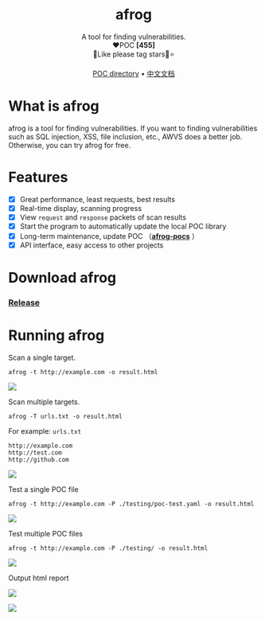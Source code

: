 <h1 align="center">afrog</h1>
<p align="center">A tool for finding vulnerabilities.<br/>❤️POC <b>[455]</b> <br/>🐸Like please tag stars🌟⭐</p>

<p align="center" dir="auto">
  <a href="https://github.com/zan8in/afrog/tree/main/afrog-pocs">POC directory</a> •
  <a href="https://github.com/zan8in/afrog/blob/main/README_zh.md">中文文档</a>
</p>

# What is afrog

afrog is a tool for finding vulnerabilities. If you want to finding  vulnerabilities such as SQL injection, XSS, file inclusion, etc., AWVS does a better job. Otherwise, you can try afrog for free. 

# Features

* [x] Great performance, least requests, best results
* [x] Real-time display, scanning progress 
* [x] View `request` and `response` packets of scan results 
* [x] Start the program to automatically update the local POC library  
* [x] Long-term maintenance, update POC （[**afrog-pocs**](https://github.com/zan8in/afrog/tree/main/afrog-pocs) ）
* [x] API interface, easy access to other projects 

# Download afrog

### [Release](https://github.com/zan8in/afrog/releases)

# Running afrog

Scan a single target.

```
afrog -t http://example.com -o result.html
```
![](https://github.com/zan8in/afrog/blob/main/images/onescan.png)

Scan multiple targets.

```
afrog -T urls.txt -o result.html
```
For example: `urls.txt `
```
http://example.com
http://test.com
http://github.com
```
![](https://github.com/zan8in/afrog/blob/main/images/twoscan.png)

Test a single POC file

```
afrog -t http://example.com -P ./testing/poc-test.yaml -o result.html
```
![](https://github.com/zan8in/afrog/blob/main/images/threescan.png)

Test multiple POC files 

```
afrog -t http://example.com -P ./testing/ -o result.html
```
![](https://github.com/zan8in/afrog/blob/main/images/fourscan.png)

Output html report 

![](https://github.com/zan8in/afrog/blob/main/images/2.png)

![](https://github.com/zan8in/afrog/blob/main/images/3.png)

